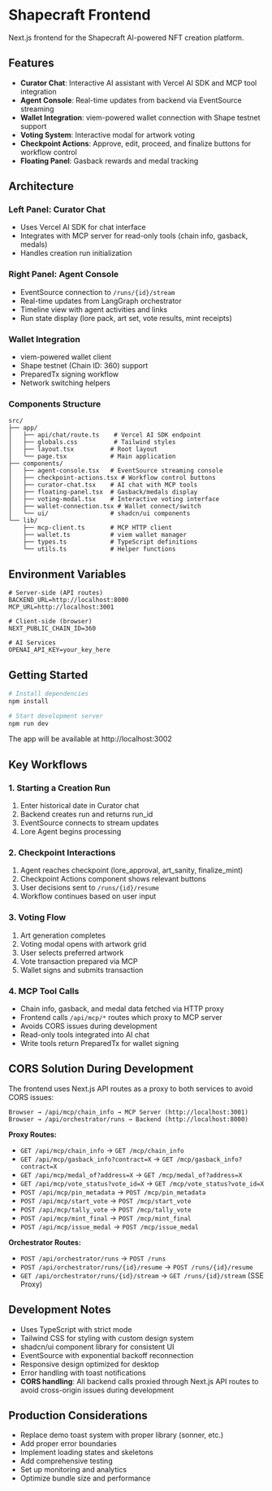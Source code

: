 # Shapecraft Frontend

Next.js frontend for the Shapecraft AI-powered NFT creation platform.

## Features

- **Curator Chat**: Interactive AI assistant with Vercel AI SDK and MCP tool integration
- **Agent Console**: Real-time updates from backend via EventSource streaming
- **Wallet Integration**: viem-powered wallet connection with Shape testnet support
- **Voting System**: Interactive modal for artwork voting
- **Checkpoint Actions**: Approve, edit, proceed, and finalize buttons for workflow control
- **Floating Panel**: Gasback rewards and medal tracking

## Architecture

### Left Panel: Curator Chat

- Uses Vercel AI SDK for chat interface
- Integrates with MCP server for read-only tools (chain info, gasback, medals)
- Handles creation run initialization

### Right Panel: Agent Console

- EventSource connection to `/runs/{id}/stream`
- Real-time updates from LangGraph orchestrator
- Timeline view with agent activities and links
- Run state display (lore pack, art set, vote results, mint receipts)

### Wallet Integration

- viem-powered wallet client
- Shape testnet (Chain ID: 360) support
- PreparedTx signing workflow
- Network switching helpers

### Components Structure

```
src/
├── app/
│   ├── api/chat/route.ts    # Vercel AI SDK endpoint
│   ├── globals.css          # Tailwind styles
│   ├── layout.tsx          # Root layout
│   └── page.tsx            # Main application
├── components/
│   ├── agent-console.tsx   # EventSource streaming console
│   ├── checkpoint-actions.tsx # Workflow control buttons
│   ├── curator-chat.tsx    # AI chat with MCP tools
│   ├── floating-panel.tsx  # Gasback/medals display
│   ├── voting-modal.tsx    # Interactive voting interface
│   ├── wallet-connection.tsx # Wallet connect/switch
│   └── ui/                 # shadcn/ui components
└── lib/
    ├── mcp-client.ts       # MCP HTTP client
    ├── wallet.ts           # viem wallet manager
    ├── types.ts            # TypeScript definitions
    └── utils.ts            # Helper functions
```

## Environment Variables

```env
# Server-side (API routes)
BACKEND_URL=http://localhost:8000
MCP_URL=http://localhost:3001

# Client-side (browser)
NEXT_PUBLIC_CHAIN_ID=360

# AI Services
OPENAI_API_KEY=your_key_here
```

## Getting Started

```bash
# Install dependencies
npm install

# Start development server
npm run dev
```

The app will be available at http://localhost:3002

## Key Workflows

### 1. Starting a Creation Run

1. Enter historical date in Curator chat
2. Backend creates run and returns run_id
3. EventSource connects to stream updates
4. Lore Agent begins processing

### 2. Checkpoint Interactions

1. Agent reaches checkpoint (lore_approval, art_sanity, finalize_mint)
2. Checkpoint Actions component shows relevant buttons
3. User decisions sent to `/runs/{id}/resume`
4. Workflow continues based on user input

### 3. Voting Flow

1. Art generation completes
2. Voting modal opens with artwork grid
3. User selects preferred artwork
4. Vote transaction prepared via MCP
5. Wallet signs and submits transaction

### 4. MCP Tool Calls

- Chain info, gasback, and medal data fetched via HTTP proxy
- Frontend calls `/api/mcp/*` routes which proxy to MCP server
- Avoids CORS issues during development
- Read-only tools integrated into AI chat
- Write tools return PreparedTx for wallet signing

## CORS Solution During Development

The frontend uses Next.js API routes as a proxy to both services to avoid CORS issues:

```
Browser → /api/mcp/chain_info → MCP Server (http://localhost:3001)
Browser → /api/orchestrator/runs → Backend (http://localhost:8000)
```

**Proxy Routes:**

- `GET /api/mcp/chain_info` → `GET /mcp/chain_info`
- `GET /api/mcp/gasback_info?contract=X` → `GET /mcp/gasback_info?contract=X`
- `GET /api/mcp/medal_of?address=X` → `GET /mcp/medal_of?address=X`
- `GET /api/mcp/vote_status?vote_id=X` → `GET /mcp/vote_status?vote_id=X`
- `POST /api/mcp/pin_metadata` → `POST /mcp/pin_metadata`
- `POST /api/mcp/start_vote` → `POST /mcp/start_vote`
- `POST /api/mcp/tally_vote` → `POST /mcp/tally_vote`
- `POST /api/mcp/mint_final` → `POST /mcp/mint_final`
- `POST /api/mcp/issue_medal` → `POST /mcp/issue_medal`

**Orchestrator Routes:**

- `POST /api/orchestrator/runs` → `POST /runs`
- `POST /api/orchestrator/runs/{id}/resume` → `POST /runs/{id}/resume`
- `GET /api/orchestrator/runs/{id}/stream` → `GET /runs/{id}/stream` (SSE Proxy)

## Development Notes

- Uses TypeScript with strict mode
- Tailwind CSS for styling with custom design system
- shadcn/ui component library for consistent UI
- EventSource with exponential backoff reconnection
- Responsive design optimized for desktop
- Error handling with toast notifications
- **CORS handling**: All backend calls proxied through Next.js API routes to avoid cross-origin issues during development

## Production Considerations

- Replace demo toast system with proper library (sonner, etc.)
- Add proper error boundaries
- Implement loading states and skeletons
- Add comprehensive testing
- Set up monitoring and analytics
- Optimize bundle size and performance
